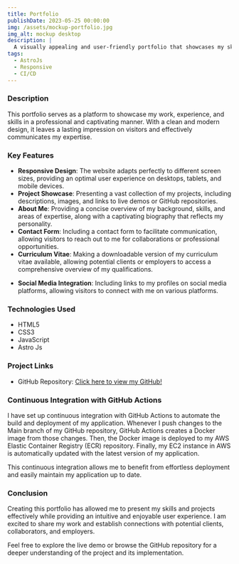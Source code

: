```yaml
---
title: Portfolio
publishDate: 2023-05-25 00:00:00
img: /assets/mockup-portfolio.jpg
img_alt: mockup desktop
description: |
  A visually appealing and user-friendly portfolio that showcases my skills, projects, and accomplishments.
tags:
  - AstroJs
  - Responsive
  - CI/CD
---
```


### Description

This portfolio serves as a platform to showcase my work, experience, and skills in a professional and captivating manner. With a clean and modern design, it leaves a lasting impression on visitors and effectively communicates my expertise.

### Key Features

- **Responsive Design**: The website adapts perfectly to different screen sizes, providing an optimal user experience on desktops, tablets, and mobile devices.
- **Project Showcase**: Presenting a vast collection of my projects, including descriptions, images, and links to live demos or GitHub repositories.
- **About Me**: Providing a concise overview of my background, skills, and areas of expertise, along with a captivating biography that reflects my personality.
- **Contact Form**: Including a contact form to facilitate communication, allowing visitors to reach out to me for collaborations or professional opportunities.
- **Curriculum Vitae**: Making a downloadable version of my curriculum vitae available, allowing potential clients or employers to access a comprehensive overview of my qualifications.
<!-- - **Testimonials**: Presenting testimonials from satisfied clients or colleagues to enhance my credibility and strengthen my professional reputation. -->
- **Social Media Integration**: Including links to my profiles on social media platforms, allowing visitors to connect with me on various platforms.

### Technologies Used

- HTML5
- CSS3
- JavaScript
- Astro Js

### Project Links

- GitHub Repository: [Click here to view my GitHub!](https://github.com/gowku/astro-portfolio)

### Continuous Integration with GitHub Actions

I have set up continuous integration with GitHub Actions to automate the build and deployment of my application. Whenever I push changes to the Main branch of my GitHub repository, GitHub Actions creates a Docker image from those changes. Then, the Docker image is deployed to my AWS Elastic Container Registry (ECR) repository. Finally, my EC2 instance in AWS is automatically updated with the latest version of my application.

This continuous integration allows me to benefit from effortless deployment and easily maintain my application up to date.

### Conclusion

Creating this portfolio has allowed me to present my skills and projects effectively while providing an intuitive and enjoyable user experience. I am excited to share my work and establish connections with potential clients, collaborators, and employers.

Feel free to explore the live demo or browse the GitHub repository for a deeper understanding of the project and its implementation.
